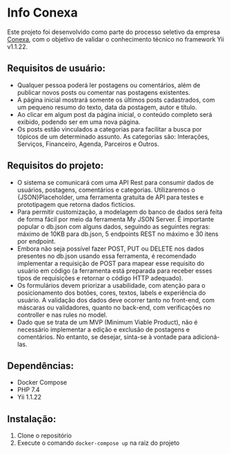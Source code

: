 # Info Conexa

Este projeto foi desenvolvido como parte do processo seletivo da empresa [Conexa](https://conexa.app/), com o objetivo de validar o conhecimento técnico no framework Yii v1.1.22.

## Requisitos de usuário:
- Qualquer pessoa poderá ler postagens ou comentários, além de publicar novos posts ou comentar nas postagens existentes.
- A página inicial mostrará somente os últimos posts cadastrados, com um pequeno resumo do texto, data da postagem, autor e título.
- Ao clicar em algum post da página inicial, o conteúdo completo será exibido, podendo ser em uma nova página.
- Os posts estão vinculados a categorias para facilitar a busca por tópicos de um determinado assunto. As categorias são: Interações, Serviços, Financeiro, Agenda, Parceiros e Outros.

## Requisitos do projeto:
- O sistema se comunicará com uma API Rest para consumir dados de usuários, postagens, comentários e categorias. Utilizaremos o {JSON}Placeholder, uma ferramenta gratuita de API para testes e prototipagem que retorna dados fictícios.
- Para permitir customização, a modelagem do banco de dados será feita de forma fácil por meio da ferramenta My JSON Server. É importante popular o db.json com alguns dados, seguindo as seguintes regras: máximo de 10KB para db.json, 5 endpoints REST no máximo e 30 itens por endpoint.
- Embora não seja possível fazer POST, PUT ou DELETE nos dados presentes no db.json usando essa ferramenta, é recomendado implementar a requisição de POST para mapear esse requisito do usuário em código (a ferramenta está preparada para receber esses tipos de requisições e retornar o código HTTP adequado).
- Os formulários devem priorizar a usabilidade, com atenção para o posicionamento dos botões, cores, textos, labels e experiência do usuário. A validação dos dados deve ocorrer tanto no front-end, com máscaras ou validadores, quanto no back-end, com verificações no controller e nas rules no model.
- Dado que se trata de um MVP (Minimum Viable Product), não é necessário implementar a edição e exclusão de postagens e comentários. No entanto, se desejar, sinta-se à vontade para adicioná-las.

## Dependências:

- Docker Compose
- PHP 7.4
- Yii 1.1.22
  
## Instalação:

1. Clone o repositório
2. Execute o comando `docker-compose up` na raiz do projeto

